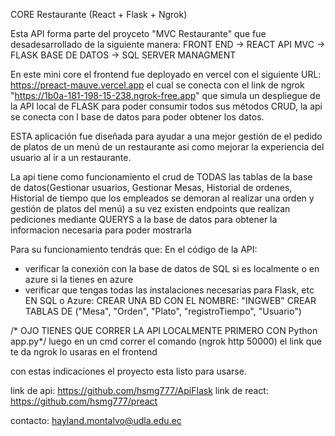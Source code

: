 CORE Restaurante (React + Flask + Ngrok)

Esta API forma parte del proyceto "MVC Restaurante" que fue desadesarrollado de la siguiente manera:
FRONT END -> REACT
API MVC -> FLASK
BASE DE DATOS -> SQL SERVER MANAGMENT

En este mini core el frontend fue deployado en vercel con el siguiente URL: 
https://preact-mauve.vercel.app
el cual se conecta con el link de ngrok "https://1b0a-181-198-15-238.ngrok-free.app" que simula un despliegue de la API local de FLASK para poder consumir todos sus métodos CRUD, la api se conecta con l base de datos para poder obtener los datos.

ESTA aplicación fue diseñada para ayudar a una mejor gestión de el pedido de platos de un menú de un restaurante asi como mejorar la experiencia del usuario al ir a un restaurante.
 
La api tiene como funcionamiento el crud de TODAS las tablas de la base de datos(Gestionar usuarios, Gestionar Mesas, Historial de ordenes, Historial de tiempo que los empleados se demoran al realizar una orden y gestión de platos del menú)
a su vez existen endpoints que realizan pediciones mediante QUERYS  a la base de datos para obtener la informacion necesaria para poder mostrarla

Para su funcionamiento tendrás que: 
 En el código de la API:
 - verificar la conexión con la base de datos de SQL si es localmente o en azure si la tienes en azure 
 - verificar que tengas todas las instalaciones necesarias para Flask, etc
 EN SQL o Azure:
	 CREAR UNA BD CON EL NOMBRE: "INGWEB"
	CREAR TABLAS DE ("Mesa", "Orden", "Plato", "registroTiempo", "Usuario")
 
/* OJO TIENES QUE CORRER LA API LOCALMENTE PRIMERO CON Python app.py*/
luego en un cmd correr el comando (ngrok http 50000)
el link que te da ngrok lo usaras en el frontend 

con estas indicaciones el proyecto esta listo para usarse.



 link de api: 
 https://github.com/hsmg777/ApiFlask
 link de react: 
 https://github.com/hsmg777/preact
 
contacto:
hayland.montalvo@udla.edu.ec


